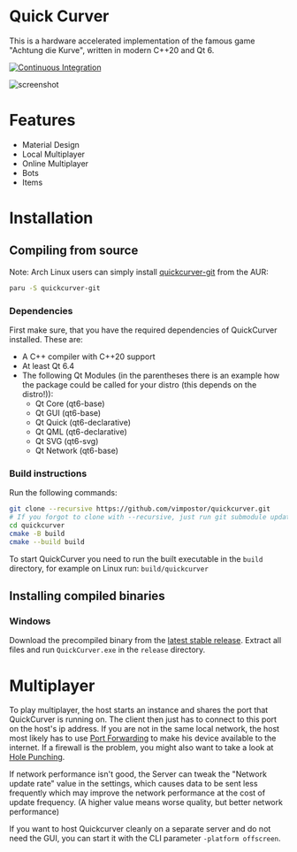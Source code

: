 # Quick Curver
This is a hardware accelerated implementation of the famous game "Achtung die Kurve", written in modern C++20 and Qt 6.

[![Continuous Integration](https://github.com/vimpostor/quickcurver/actions/workflows/ci.yml/badge.svg)](https://github.com/vimpostor/quickcurver/actions/workflows/ci.yml)

![screenshot](https://user-images.githubusercontent.com/21310755/93923083-2ed2e300-fd13-11ea-86f1-d79bc09ce96a.png)

# Features
* Material Design
* Local Multiplayer
* Online Multiplayer
* Bots
* Items


# Installation
## Compiling from source

Note: Arch Linux users can simply install [quickcurver-git](https://aur.archlinux.org/packages/quickcurver-git) from the AUR:

```bash
paru -S quickcurver-git
```

### Dependencies
First make sure, that you have the required dependencies of QuickCurver installed. These are:

* A C++ compiler with C++20 support
* At least Qt 6.4
* The following Qt Modules (in the parentheses there is an example how the package could be called for your distro (this depends on the distro!)):
	- Qt Core (qt6-base)
	- Qt GUI (qt6-base)
	- Qt Quick (qt6-declarative)
	- Qt QML (qt6-declarative)
	- Qt SVG (qt6-svg)
	- Qt Network (qt6-base)

### Build instructions
Run the following commands:
```bash
git clone --recursive https://github.com/vimpostor/quickcurver.git
# If you forgot to clone with --recursive, just run git submodule update --init
cd quickcurver
cmake -B build
cmake --build build
```

To start QuickCurver you need to run the built executable in the `build` directory, for example on Linux run: `build/quickcurver`

## Installing compiled binaries

### Windows
Download the precompiled binary from the [latest stable release](https://github.com/vimpostor/quickcurver/releases/latest).
Extract all files and run `QuickCurver.exe` in the `release` directory.

# Multiplayer
To play multiplayer, the host starts an instance and shares the port that QuickCurver is running on. The client then just has to connect to this port on the host's ip address.
If you are not in the same local network, the host most likely has to use [Port Forwarding](https://en.wikipedia.org/wiki/Port_forwarding) to make his device available to the internet.
If a firewall is the problem, you might also want to take a look at [Hole Punching](https://en.wikipedia.org/wiki/Hole_punching_(networking)).

If network performance isn't good, the Server can tweak the "Network update rate" value in the settings, which causes data to be sent less frequently which may improve the network performance at the cost of update frequency. (A higher value means worse quality, but better network performance)

If you want to host Quickcurver cleanly on a separate server and do not need the GUI, you can start it with the CLI parameter `-platform offscreen`.
